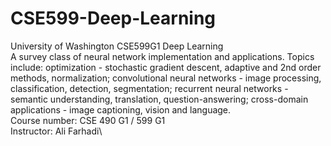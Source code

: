 # CSE599-Deep-Learning
University of Washington CSE599G1 Deep Learning\
A survey class of neural network implementation and applications. Topics include: optimization - stochastic gradient descent, adaptive and 2nd order methods, normalization; convolutional neural networks - image processing, classification, detection, segmentation; recurrent neural networks - semantic understanding, translation, question-answering; cross-domain applications - image captioning, vision and language.\
Course number: CSE 490 G1 / 599 G1\
Instructor: Ali Farhadi\
